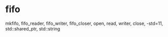# fifo
mkfifo, fifo_reader, fifo_writer, fifo_closer, open, read, writer, close, -std=11, std::shared_ptr, std::string
